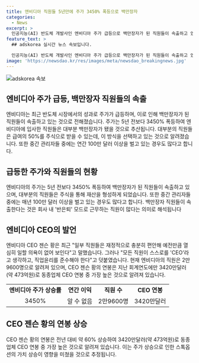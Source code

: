 ```yaml
---
title: 엔비디아 직원들 5년만에 주가 3450% 폭등으로 백만장자
categories:
  - News
excerpt: >
  인공지능(AI) 반도체 개발사인 엔비디아 주가 급등으로 백만장자가 된 직원들이 속출하고 있다. 엔비디아 주가는 5년 전보다 3450% 폭등하여 당시 입사한 직원들은 모두 백만장자가 됐다. 대부분의 직원은 급여의 50%를 주식으로 받을 수 있어 선택한다. 젠슨 황 CEO는 일부 직원들이 충분히 편안해 열심히 일하지 않는다고 우려했지만, 직원은 CEO로 생각하고 직업윤리를 지켜야 한다고 강조했다. 직원수는 2만9600명이며, 황 CEO의 연봉은 3420만달러로 지난해보다 60% 증가하여 동종업체 CEO 중 가장 높다.
feature_text: >
  ## adskorea 실시간 뉴스 속보입니다.

  인공지능(AI) 반도체 개발사인 엔비디아 주가 급등으로 백만장자가 된 직원들이 속출하고 있다. 엔비디아 주가는 5년 전보다 3450% 폭등하여 당시 입사한 직원들은 모두 백만장자가 됐다. 대부분의 직원은 급여의 50%를 주식으로 받을 수 있어 선택한다. 젠슨 황 CEO는 일부 직원들이 충분히 편안해 열심히 일하지 않는다고 우려했지만, 직원은 CEO로 생각하고 직업윤리를 지켜야 한다고 강조했다. 직원수는 2만9600명이며, 황 CEO의 연봉은 3420만달러로 지난해보다 60% 증가하여 동종업체 CEO 중 가장 높다.
image: 'https://newsdao.kr/res/images/meta/newsdao_breakingnews.jpg'
---
```


<p><img src="https://newsdao.kr/res/images/meta/newsdao_breakingnews.jpg" alt="adskorea 속보" /></p>

<h2 data-ke-size="size26">엔비디아 주가 급등, 백만장자 직원들의 속출</h2>

<p data-ke-size="size16">엔비디아는 최근 반도체 시장에서의 성과로 주가가 급등하며, 이로 인해 백만장자가 된 직원들이 속출하고 있는 것으로 전해졌습니다. 주가는 5년 전보다 3450% 폭등하여 엔비디아에 입사한 직원들은 대부분 백만장자가 됐을 것으로 추산됩니다. 대부분의 직원들은 급여의 50%를 주식으로 받을 수 있는데, 이 방식을 선택하고 있는 것으로 알려졌습니다. 또한 중간 관리자들 중에는 연간 100만 달러 이상을 벌고 있는 경우도 많다고 합니다.</p>

<h2 data-ke-size="size26">급등한 주가와 직원들의 현황</h2>

<p data-ke-size="size16">엔비디아의 주가는 5년 전보다 3450% 폭등하여 백만장자가 된 직원들이 속출하고 있으며, 대부분의 직원들은 주식을 통해 재산을 형성하게 되었습니다. 또한 중간 관리자들 중에는 매년 100만 달러 이상을 벌고 있는 경우도 많다고 합니다. 백만장자 직원들이 속출한다는 것은 회사 내 '반은퇴' 모드로 근무하는 직원이 많다는 의미로 해석됩니다</p>

<h2 data-ke-size="size26">엔비디아 CEO의 발언</h2>

<p data-ke-size="size16">엔비디아 CEO 젠슨 황은 최근 "일부 직원들은 재정적으로 충분히 편안해 예전만큼 열심히 일할 의욕이 없어 보인다"고 말했습니다. 그러나 "모든 직원이 스스로를 'CEO'라고 생각하고, 직업윤리를 준수해야 한다"고 덧붙였습니다. 현재 엔비디아의 직원은 2만9600명으로 알려져 있으며, CEO 젠슨 황의 연봉은 지난 회계연도에만 3420만달러(약 473억원)로 동종업체 CEO 연봉 중 가장 높은 것으로 알려져 있습니다.</p>

<table>
    <tr>
        <td style="text-align: center; height: 17px;"><b>엔비디아 주가 상승률</b></td>
        <td style="text-align: center; height: 17px;"><b>연간 이익</b></td>
        <td style="text-align: center; height: 17px;"><b>직원 수</b></td>
        <td style="text-align: center; height: 17px;"><b>CEO 연봉</b></td>
    </tr>
    <tr>
        <td style="text-align: center; height: 17px;">3450%</td>
        <td style="text-align: center; height: 17px;">알 수 없음</td>
        <td style="text-align: center; height: 17px;">2만9600명</td>
        <td style="text-align: center; height: 17px;">3420만달러</td>
    </tr>
</table>

<h2 data-ke-size="size26">CEO 젠슨 황의 연봉 상승</h2>

<p data-ke-size="size16">CEO 젠슨 황의 연봉은 전년 대비 약 60% 상승하여 3420만달러(약 473억원)로 동종업체 CEO 연봉 중 가장 높은 것으로 알려져 있습니다. 이는 주가 상승으로 인한 스톡옵션의 가치 상승이 영향을 미쳤을 것으로 추정됩니다.</p>

